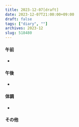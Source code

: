 ```yaml
---
title: 2023-12-07[draft]
date: 2023-12-07T21:00:00+09:00
draft: false
tags: ["diary", ""]
archives: 2023-12
slug: 518480
---
```

#### 午前
- 
#### 午後
- 
#### 体調
- 
#### その他